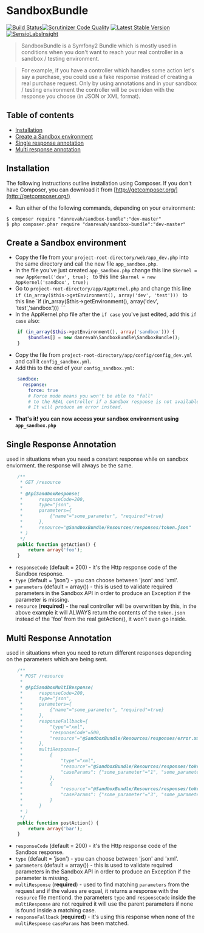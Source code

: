 # SandboxBundle &nbsp; 
[![Build Status](https://scrutinizer-ci.com/g/danrevah/SandboxBundle/badges/build.png?b=master)](https://scrutinizer-ci.com/g/danrevah/SandboxBundle/build-status/master)[![Scrutinizer Code Quality](https://scrutinizer-ci.com/g/danrevah/SandboxBundle/badges/quality-score.png?b=master)](https://scrutinizer-ci.com/g/danrevah/SandboxBundle/?branch=master) [![Latest Stable Version](https://poser.pugx.org/danrevah/sandbox-bundle/v/stable.svg)](https://packagist.org/packages/danrevah/sandbox-bundle) [![SensioLabsInsight](https://insight.sensiolabs.com/projects/340a668f-05a0-47a7-b5e2-c574a3b7e53d/mini.png)](https://insight.sensiolabs.com/projects/340a668f-05a0-47a7-b5e2-c574a3b7e53d)

> SandboxBundle is a Symfony2 Bundle which is mostly used in conditions when you don't want to reach your real controller in a sandbox / testing environment.

> For example, if you have a controller which handles some action let's say a purchase, 
> you could use a fake response instead of creating a real purchase request.
> Only by using annotations and in your sandbox / testing environment the controller will be overriden with the response you choose (in JSON or XML format).


## Table of contents

 * [Installation](#installation)
 * [Create a Sandbox environment](#create-a-sandbox-environment)
 * [Single response annotation](#single-response-annotation)
 * [Multi response annotation](#multi-response-annotation)


## Installation

The following instructions outline installation using Composer. If you don't
have Composer, you can download it from [http://getcomposer.org/](http://getcomposer.org/)

 * Run either of the following commands, depending on your environment:

```
$ composer require "danrevah/sandbox-bundle":"dev-master"    
$ php composer.phar require "danrevah/sandbox-bundle":"dev-master"    
```


## Create a Sandbox environment

* Copy the file from your `project-root-directory/web/app_dev.php` into the same directory and call the new file `app_sandbox.php`.
* In the file you've just created `app_sandbox.php` change this line `$kernel = new AppKernel('dev', true); ` to this line `$kernel = new AppKernel('sandbox', true); `
* Go to `project-root-directory/app/AppKernel.php` and change this line  `if (in_array($this->getEnvironment(), array('dev', 'test'))) ` to this line `if (in_array($this->getEnvironment(), array('dev', 'test','sandbox'))) ```
* In the AppKernel.php file after the `if case` you've just edited, add this `if case` also:
```php
    if (in_array($this->getEnvironment(), array('sandbox'))) {
        $bundles[] = new danrevah\SandboxBundle\SandboxBundle();
    }
```
* Copy the file from `project-root-directory/app/config/config_dev.yml` and call it `config_sandbox.yml`.
* Add this to the end of your `config_sandbox.yml`:
```yml
    sandbox:
      response:
        force: true
        # Force mode means you won't be able to "fall"
        # to the REAL controller if a Sandbox response is not available.
        # It will produce an error instead.
```
* **That's it! you can now access your sandbox environment using `app_sandbox.php`**

## Single Response Annotation

used in situations when you need a constant response while on sandbox enviorment. the response will always be the same.

```php
    /**
     * GET /resource
     *
     * @ApiSandboxResponse(
     *      responseCode=200,
     *      type="json",
     *      parameters={
     *          {"name"="some_parameter", "required"=true}
     *      },
     *      resource="@SandboxBundle/Resources/responses/token.json"
     * )
     */
    public function getAction() {
        return array('foo');
    }
```

* `responseCode` (default = 200) - it's the Http response code of the Sandbox response.
* `type` (default = 'json') - you can choose between 'json' and 'xml'.
* `parameters` (default = array()) - this is used to validate required parameters in the Sandbox API in order to produce an Exception if the parameter is missing.
* `resource` (**required**) - the real controller will be overwritten by this, in the above example it will ALWAYS return the contents of the `token.json` instead of the 'foo' from the real getAction(), it won't even go inside.


## Multi Response Annotation

used in situations when you need to return different responses depending on the parameters which are being sent.

```php
    /**
     * POST /resource
     *
     * @ApiSandboxMultiResponse(
     *      responseCode=200,
     *      type="json",
     *      parameters={
     *          {"name"="some_parameter", "required"=true}
     *      },
     *      responseFallback={
     *          "type"="xml",
     *          "responseCode"=500,
     *          "resource"="@SandboxBundle/Resources/responses/error.xml"
     *      },
     *      multiResponse={
     *          {
     *              "type"="xml",
     *              "resource"="@SandboxBundle/Resources/responses/token.xml",
     *              "caseParams": {"some_parameter"="1", "some_parameter2"="2"}
     *          },
     *          {
     *              "resource"="@SandboxBundle/Resources/responses/token.json",
     *              "caseParams": {"some_parameter"="3", "some_parameter2"="4"}
     *          }
     *      }
     * )
     */
    public function postAction() {
        return array('bar');
    }
```

* `responseCode` (default = 200) - it's the Http response code of the Sandbox response.
* `type` (default = 'json') - you can choose between 'json' and 'xml'.
* `parameters` (default = array()) - this is used to validate required parameters in the Sandbox API in order to produce an Exception if the parameter is missing.
* `multiResponse` (**required**) - used to find matching `parameters` from the request and if the values are equal, it returns a response with the `resource` file mentiond. the parameters `type` and `responseCode` inside the `multiResponse` are not required it will use the parent parameters if none is found inside a matching case.
* `responseFallback` (**required**) - it's using this response when none of the `multiResponse` `caseParams` has been matched.

